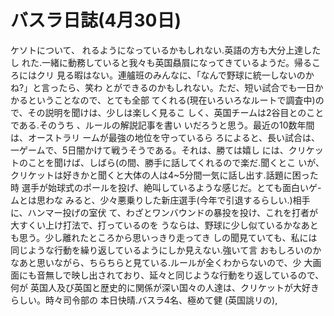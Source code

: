 # バスラ日誌(4月30日)

ケソトについて、
れるようになっているかもしれない.英語の方も大分上達したし
れた.一緒に動務していると我々も英国贔屓になってきているようだ。帰るころにはクリ
見る暇はない。連艫班のみんなに、「なんで野球に統一しないのかね?」と言ったら、笑わ
とができるのかもしれない。ただ、短い試合でも一日かかるということなので、とても全部
てくれる(現在いろいろなルートで調査中)ので、その説明を聞けは、少しは楽しく見るこ
しく、英国チームは2谷目とのことである.そのうち
、ルールの解説記事を書い
いだろうと思う。最近の10数年間は、オーストラリ
ームが最強の地位を守っているら
ろによると、長い試合は、一ゲームで、5日闇かけて戦うそうである。それは、勝ては嬉し
には、クリケットのことを聞けば、しばら(の間、勝手に話してくれるので楽だ.聞くとこ
いが、クリケットは好きかと聞くと大体の人は4~5分間一気に話し出す.話題に困った時
選手が始球式のポールを投げ、絶叫しているような感じだ。とても面白いゲ-ムとは思わな
みると、少々悪乗りした新庄選手(今年で引退するらしい.)相手に、ハンマー投げの室伏
て、わざとワンバウンドの暴投を投け、これを打者が大すくい上け打法で、打っているのを
うならは、野球に少し似ているかなあとも思う。少し離れたところから思いっきり走ってき
しの聞見ていても、私には同じような行動を繰り返しているようにしか見えない.強いて言
おもしろいのかなあと思いながら、ちらちらと見ている.ルールが全くわからないので、少
大画面にも音無しで映し出されており、延々と同じような行動をり返しているので、何が
英国人及び英国と歴史的に関係が深い国々の人達は、クリケットが大好きらしい。時々司令部の
本日快晴.バスラ4名、極めて健
(英国誂リの),
